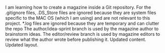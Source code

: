 I am learning how to create a magazine inside a Git repository.
For the .gitignore files, .DS_Store files are ignored because they are system files specific to the MAC OS (which I am using) and are not relevant to this project. *.log files are ignored because they are temporary and can clutter the repo
The author/idea-sprint branch is used by the magazine author to brainstorm ideas. The editor/review branch is used by magazine editors to review what the author wrote before publishing it.
Updated content.
Updated layout.
